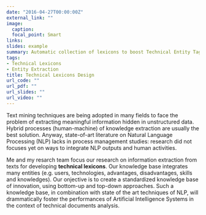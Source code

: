 ```yaml
---
date: "2016-04-27T00:00:00Z"
external_link: ""
image:
  caption: 
  focal_point: Smart
links:
slides: example
summary: Automatic collection of lexicons to boost Technical Entity Tagging 
tags:
- Technical Lexicons
- Entity Extraction
title: Technical Lexicons Design
url_code: ""
url_pdf: ""
url_slides: ""
url_video: ""
---
```


Text mining techniques are being adopted in many fields to face the problem of extracting meaningful information hidden in unstructured data. Hybrid processes (human-machine) of knowledge extraction are usually the best solution. Anyway, state-of-art literature on Natural Language Processing (NLP) lacks in process management studies: research did not focuses yet on ways to integrate NLP outputs and human activities. 

Me and my resarch team focus our research on information extraction from texts for developing __technical lexicons__. Our knowledge base integrates many entities (e.g. users, technologies, advantages, disadvantages, skills and knowledges). Our onjective is to create a standardized knowledge base of innovation, using bottom-up and top-down approaches. Such a knowledge base, in combination with state of the art techniques of NLP, will drammatically foster the performances of Artificial Intelligence Systems in the context of technical documents analysis. 




